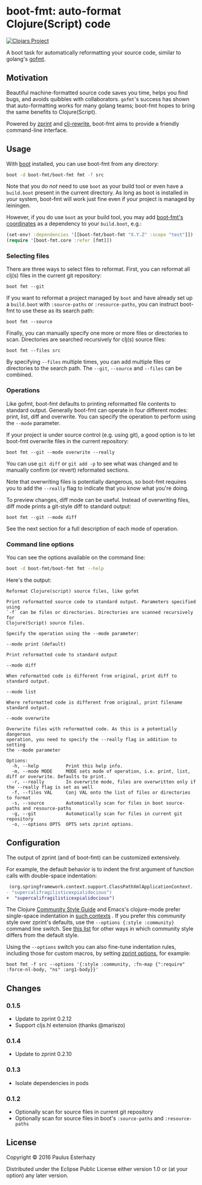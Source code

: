 # boot-fmt: auto-format Clojure(Script) code

[![Clojars Project](https://img.shields.io/clojars/v/boot-fmt.svg)](https://clojars.org/boot-fmt)

A boot task for automatically reformatting your source code, similar to golang's
[gofmt](https://golang.org/cmd/gofmt/).

## Motivation

Beautiful machine-formatted source code saves you time, helps you find bugs,
and avoids quibbles with collaborators. `gofmt`'s success has shown that
auto-formatting works for many golang teams; boot-fmt hopes to bring the same benefits
to Clojure(Script).

Powered by [zprint](https://github.com/kkinnear/zprint) and [clj-rewrite](https://github.com/xsc/rewrite-clj),
boot-fmt aims to provide a friendly command-line interface.

## Usage

With [boot](https://github.com/boot-clj/boot) installed, you can use boot-fmt from any directory:

```bash
boot -d boot-fmt/boot-fmt fmt -f src
```

Note that you do *not* need to use `boot` as your build tool or even have a
`build.boot` present in the current directory. As long as boot is installed in
your system, boot-fmt will work just fine even if your project is managed by
leiningen.

However, if you do use `boot` as your build tool, you may add
[boot-fmt's coordinates](https://clojars.org/boot-fmt) as a dependency to your
`build.boot`, e.g.:

```clojure
(set-env! :dependencies '[[boot-fmt/boot-fmt "X.Y.Z" :scope "test"]])
(require '[boot-fmt.core :refer [fmt]])
```

### Selecting files

There are three ways to select files to reformat. First, you can reformat all
clj(s) files in the current git repository:

```
boot fmt --git
```

If you want to reformat a project managed by `boot` and have already set up a
`build.boot` with `:source-paths` or `:resource-paths`, you can instruct
boot-fmt to use these as its search path:

```
boot fmt --source
```

Finally, you can manually specify one more or more files or directories to scan.
Directories are searched recursively for clj(s) source files:

```
boot fmt --files src
```

By specifying `--files` multiple times, you can add multiple files or
directories to the search path. The `--git`, `--source` and `--files` can be
combined.

### Operations

Like gofmt, boot-fmt defaults to printing reformatted file contents to standard
output. Generally boot-fmt can operate in four different modes: print, list,
diff and overwrite. You can specify the operation to perform using the `--mode`
parameter.

If your project is under source control (e.g. using git), a good option is to
let boot-fmt overwrite files in the current repository:

```
boot fmt --git --mode overwrite --really
```

You can use `git diff` or `git add -p` to see what was changed and to manually
confirm (or revert) reformated sections.

Note that overwriting files is potentially dangerous, so boot-fmt requires you
to add the `--really` flag to indicate that you know what you're doing.

To preview changes, diff mode can be useful. Instead of overwriting files, diff
mode prints a git-style diff to standard output:

```
boot fmt --git --mode diff
```

See the next section for a full description of each mode of operation.

### Command line options

You can see the options available on the command line:

```bash
boot -d boot-fmt/boot-fmt fmt --help
```

Here's the output:

<!-- begin help -->

```
Reformat Clojure(script) source files, like gofmt

Print reformatted source code to standard output. Parameters specified using
`-f` can be files or directories. Directories are scanned recursively for
Clojure(Script) source files.

Specify the operation using the --mode parameter:

--mode print (default)

Print reformatted code to standard output

--mode diff

When reformatted code is different from original, print diff to standard output.

--mode list

Where reformatted code is different from original, print filename standard output.

--mode overwrite

Overwrite files with reformatted code. As this is a potentially dangerous
operation, you need to specify the --really flag in addition to setting
the --mode parameter

Options:
  -h, --help          Print this help info.
  -m, --mode MODE     MODE sets mode of operation, i.e. print, list, diff or overwrite. Defaults to print.
  -r, --really        In overwrite mode, files are overwritten only if the --really flag is set as well
  -f, --files VAL     Conj VAL onto the list of files or directories to format
  -s, --source        Automatically scan for files in boot source-paths and resource-paths
  -g, --git           Automatically scan for files in current git repository
  -o, --options OPTS  OPTS sets zprint options.

```
<!-- end help -->

## Configuration

The output of zprint (and of boot-fmt) can be customized extensively.

For example, the default behavior is to indent the first argument of function calls with double-space indentation:

```diff
 (org.springframework.context.support.ClassPathXmlApplicationContext.
- "supercalifragilisticexpialidocious")
+  "supercalifragilisticexpialidocious")
```

The Clojure
[Community Style Guide](https://github.com/bbatsov/clojure-style-guide) and
Emacs's clojure-mode prefer single-space indentation in
[such contexts](https://github.com/EnterpriseQualityCoding/FizzBuzzEnterpriseEdition)
. If you prefer this _community_ style over zprint's defaults, use the
`--options {:style :community}` command line switch. See
[this list](https://github.com/kkinnear/zprint/blob/b39a8e3e7bc350c4a3e2861aef9b1d9846514634/src/zprint/config.cljc#L509)
for other ways in which community style differs from the default style.

Using the `--options` switch you can also fine-tune indentation rules,
including those for custom macros, by setting
[zprint options](https://github.com/kkinnear/zprint#overview), for example:

```
boot fmt -f src --options '{:style :community, :fn-map {":require" :force-nl-body, "ns" :arg1-body}}'
```

## Changes

### 0.1.5

- Update to zprint 0.2.12
- Support cljs.hl extension (thanks @mariszo)

### 0.1.4

- Update to zprint 0.2.10

### 0.1.3

- Isolate dependencies in pods

### 0.1.2

- Optionally scan for source files in current git repository
- Optionally scan for source files in boot's `:source-paths` and `:resource-paths`

## License

Copyright © 2016 Paulus Esterhazy

Distributed under the Eclipse Public License either version 1.0 or (at your option) any later version.
